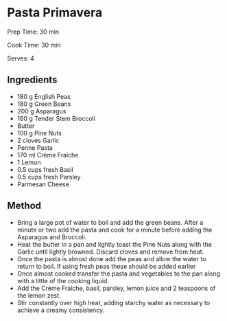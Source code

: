 # Pasta Primavera

Prep Time: 30 min

Cook Time: 30 min

Serves: 4
## Ingredients
* 180 g English Peas
* 180 g Green Beans
* 200 g Asparagus
* 160 g Tender Stem Broccoli
* Butter
* 100 g Pine Nuts
* 2 cloves Garlic
* Penne Pasta
* 170 ml Crème Fraîche
* 1 Lemon
* 0.5 cups fresh Basil
* 0.5 cups fresh Parsley
* Parmesan Cheese


## Method
* Bring a large pot of water to boil and add the green beans. After a minute or two add the pasta and cook for a minute before adding the Asparagus and Broccoli.
* Heat the butter in a pan and lightly toast the Pine Nuts along with the Garlic until lightly browned. Discard cloves and remove from heat.
* Once the pasta is almost done add the peas and allow the water to return to boil. If using fresh peas these should be added earlier
* Once almost cooked transfer the pasta and vegetables to the pan along with a little of the cooking liquid.
* Add the Crème Fraîche, basil, parsley, lemon juice and 2 teaspoons of the lemon zest.
* Stir constantly over high heat, adding starchy water as necessary to achieve a creamy consistency.
